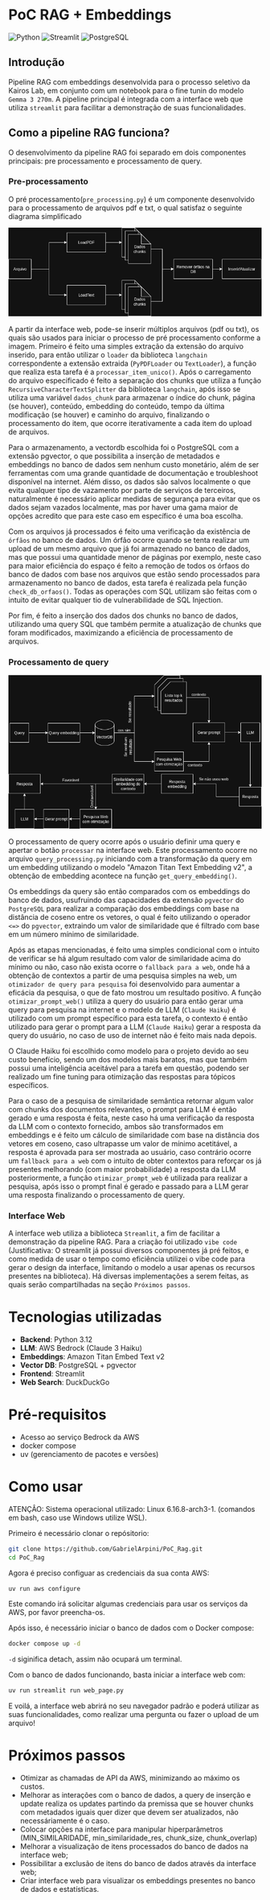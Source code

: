 # PoC RAG + Embeddings
![Python](https://img.shields.io/badge/python-3.12+-blue.svg)
![Streamlit](https://img.shields.io/badge/streamlit-1.50.0+-red.svg)
![PostgreSQL](https://img.shields.io/badge/postgresql-14+-blue.svg)

## Introdução
Pipeline RAG com embeddings desenvolvida para o processo seletivo da Kairos Lab, em conjunto com um notebook para o fine tunin do modelo `Gemma 3 270m`. A pipeline principal é integrada com a interface web que utiliza `streamlit` para facilitar a demonstração de suas funcionalidades.

## Como a pipeline RAG funciona?
O desenvolvimento da pipeline RAG foi separado em dois componentes principais: pre processamento e processamento de query.

### Pre-processamento 
O pré processamento(`pre_processing.py`) é um componente desenvolvido para o processamento de arquivos pdf e txt, o qual satisfaz o seguinte diagrama simplificado

![pre processamento](/imgs/pre_processamento.png)

A partir da interface web, pode-se inserir múltiplos arquivos (pdf ou txt), os quais são usados para iniciar o processo de pré processamento conforme a imagem. Primeiro é feito uma simples extração da extensão do arquivo inserido, para então utilizar o `loader` da biblioteca `langchain` correspondente a extensão extraida (`PyPDFLoader` ou `TextLoader`), a função que realiza esta tarefa é a `processar_item_unico()`. Após o carregamento do arquivo especificado é feito a separação dos chunks que utiliza a função `RecursiveCharacterTextSplitter` da biblioteca `langchain`, após isso se utiliza uma variável `dados_chunk` para armazenar o índice do chunk, página (se houver), conteúdo, embedding do conteúdo, tempo da última modificação (se houver) e caminho do arquivo, finalizando o processamento do item, que ocorre iterativamente a cada item do upload de arquivos.


Para o armazenamento, a vectordb escolhida foi o PostgreSQL com a extensão pgvector, o que possibilita a inserção de metadados e embeddings no banco de dados sem nenhum custo monetário, além de ser ferramentas com uma grande quantidade de documentação e troubleshoot disponível na internet. Além disso, os dados são salvos localmente o que evita qualquer tipo de vazamento por parte de serviços de terceiros, naturalmente é necessário aplicar medidas de segurança para evitar que os dados sejam vazados localmente, mas por haver uma gama maior de opções acredito que para este caso em específico é uma boa escolha.


Com os arquivos já processados é feito uma verificação da existência de `órfãos` no banco de dados. Um órfão ocorre quando se tenta realizar um upload de um mesmo arquivo que já foi armazenado no banco de dados, mas que possui uma quantidade menor de  páginas por exemplo, neste caso para maior eficiência do espaço é feito a remoção de todos os órfaos do banco de dados com base nos arquivos que estão sendo processados para armazenamento no banco de dados, esta tarefa é realizada pela função `check_db_orfaos()`. Todas as operações com SQL utilizam são feitas com o intuito de evitar qualquer tio de vulnerabilidade de SQL Injection.


Por fim, é feito a inserção dos dados dos chunks no banco de dados, utilizando uma query SQL que também permite a atualização de chunks que foram modificados, maximizando a eficiência de processamento de arquivos.


### Processamento de query 
![Processamento query](imgs/query_processing.png)


O processamento de query ocorre após o usuário definir uma query e apertar o botão `processar` na interface web. Este processamento ocorre no arquivo `query_processing.py` iniciando com a transformação da query em um embedding utilizando o modelo "Amazon Titan Text Embedding v2", a obtenção de embedding acontece na função `get_query_embedding()`. 


Os embeddings da query são então comparados com os embeddings do banco de dados, usufruindo das capacidades da extensão `pgvector` do `PostgreSQL` para realizar a comparação dos embeddings com base na distância de coseno entre os vetores, o qual é feito utilizando o operador `<=>` do `pgvector`, extraindo um valor de similaridade que é filtrado com base em um número mínimo de similaridade.


Após as etapas mencionadas, é feito uma simples condicional com o intuito de verificar se há algum resultado com valor de similaridade acima do mínimo ou não, caso não exista ocorre o `fallback para a web`, onde há a obtenção de contextos a partir de uma pesquisa simples na web, um `otimizador de query para pesquisa` foi desenvolvido para aumentar a eficácia da pesquisa, o que de fato mostrou um resultado positivo. A função `otimizar_prompt_web()` utiliza a query do usuário para então gerar uma query para pesquisa na internet e o modelo de LLM (`Claude Haiku`) é utilizado com um prompt específico para esta tarefa, o contexto é então utilizado para gerar o prompt para a LLM (`Claude Haiku`) gerar a resposta da query do usuário, no caso de uso de internet não é feito mais nada depois.

O Claude Haiku foi escolhido como modelo para o projeto devido ao seu custo benefício, sendo um dos modelos mais baratos, mas que também possui uma inteligência aceitável para a tarefa em questão, podendo ser realizado um fine tuning para otimização das respostas para tópicos específicos.

Para o caso de a pesquisa de similaridade semântica retornar algum valor com chunks dos documentos relevantes, o prompt para LLM é então gerado e uma resposta é feita, neste caso há uma verificação da resposta da LLM com o contexto fornecido, ambos são transformados em embeddings e é feito um cálculo de similaridade com base na distância dos vetores em coseno, caso ultrapasse um valor de mínimo acetitável, a resposta é aprovada para ser mostrada ao usuário, caso contrário ocorre um `fallback para a web` com o intuito de obter contextos para reforçar os já presentes melhorando (com maior probabilidade) a resposta da LLM posteriormente, a função `otimizar_prompt_web` é utilizada para realizar a pesquisa, após isso o prompt final é gerado e passado para a LLM gerar uma resposta finalizando o processamento de query.


### Interface Web 
A interface web utiliza a biblioteca `Streamlit`, a fim de facilitar a demonstração da pipeline RAG. Para a criação foi utilizado `vibe code` (Justificativa: O streamlit já possui diversos componentes já pré feitos, e como medida de usar o tempo como eficiência utilizei o vibe code para gerar o design da interface, limitando o modelo a usar apenas os recursos presentes na biblioteca). Há diversas implementações a serem feitas, as quais serão compartilhadas na seção `Próximos passos`.

# Tecnologias utilizadas 
- **Backend**: Python 3.12
- **LLM**: AWS Bedrock (Claude 3 Haiku)
- **Embeddings**: Amazon Titan Embed Text v2
- **Vector DB**: PostgreSQL + pgvector
- **Frontend**: Streamlit
- **Web Search**: DuckDuckGo

# Pré-requisitos
- Acesso ao serviço Bedrock da AWS
- docker compose
- uv (gerenciamento de pacotes e versões)

# Como usar

ATENÇÂO: Sistema operacional utilizado: Linux 6.16.8-arch3-1. (comandos em bash, caso use Windows utilize WSL).

Primeiro é necessário clonar o repósitorio:
```bash
git clone https://github.com/GabrielArpini/PoC_Rag.git
cd PoC_Rag 
```

Agora é preciso configuar as credenciais da sua conta AWS:
```bash
uv run aws configure 
```
Este comando irá solicitar algumas credenciais para usar os serviços da AWS, por favor preencha-os.

Após isso, é necessário iniciar o banco de dados com o Docker compose:
```bash 
docker compose up -d 
```
`-d` siginifica detach, assim não ocupará um terminal. 

Com o banco de dados funcionando, basta iniciar a interface web com:
```bash
uv run streamlit run web_page.py
```

E voilá, a interface web abrirá no seu navegador padrão e poderá utilizar as suas funcionalidades, como realizar uma pergunta ou fazer o upload de um arquivo!

# Próximos passos 

- Otimizar as chamadas de API da AWS, minimizando ao máximo os custos.
- Melhorar as interações com o banco de dados, a query de inserção e update realiza os updates partindo da premissa que 
se houver chunks com metadados iguais quer dizer que devem ser atualizados, não necessáriamente é o caso.
- Colocar opções na interface para manipular hiperparâmetros (MIN_SIMILARIDADE, min_similaridade_res, chunk_size, chunk_overlap)
- Melhorar a visualização de itens processados do banco de dados na interface web; 
- Possibilitar a exclusão de itens do banco de dados através da interface web; 
- Criar interface web para visualizar os embeddings presentes no banco de dados e estatísticas. 





